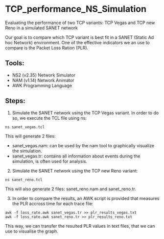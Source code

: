 # TCP_performance_NS_Simulation
Evaluating the performance of two TCP variants: TCP Vegas and TCP new Reno in a simulated SANET network

Our goal is to compare which TCP variant is best fit in a SANET (Static Ad hoc Network) environment. 
One of the effective indicators we an use to compare is the Packet Loss Ration (PLR).

## Tools:
- NS2 (v2.35) Network Simulator
- NAM (v1.14) Network Animator
- AWK Programming Language

## Steps:
1.  Simulate the SANET network using the TCP Vegas variant. In order to do so, we execute the TCL file using ns:
```shell
ns sanet_vegas.tcl
```
This will generate 2 files: 
- sanet_vegas.nam: can be used by the nam tool to graphically visualize the simulation.
- sanet_vegas.tr: contains all information about events during the simulation, is often used for analysis.
   
2. Simulate the SANET network using the TCP new Reno variant:
```shell
ns sanet_reno.tcl
```
This will also generate 2 files: sanet_reno.nam and sanet_reno.tr.

3. In order to compare the results, an AWK script is provided that measures the PLR accross time for each trace file:
```shell
awk -f loss_rate.awk sanet_vegas.tr >> plr_results_vegas.txt
awk -f loss_rate.awk sanet_reno.tr >> plr_results_reno.txt
```
This way, we can transfer the resulted PLR values in text files, that we can use to visualise the graph.
